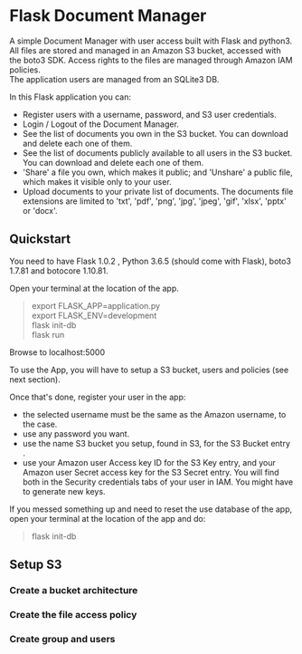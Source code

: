 # Flask Document Manager

A simple Document Manager with user access built with Flask and python3.  
All files are stored and managed in an Amazon S3 bucket, accessed with the boto3 SDK. Access rights to the files are managed through Amazon IAM policies.  
The application users are managed from an SQLite3 DB.  

In this Flask application you can:
- Register users with a username, password, and S3 user credentials.
- Login / Logout of the Document Manager.
- See the list of documents you own in the S3 bucket. You can download and delete each one of them.
- See the list of documents publicly available to all users in the S3 bucket. You can download and delete each one of them.
- 'Share' a file you own, which makes it public; and 'Unshare' a public file, which makes it visible only to your user.
- Upload documents to your private list of documents. The documents file extensions are limited to 'txt', 'pdf', 'png', 'jpg', 'jpeg', 'gif', 'xlsx', 'pptx' or 'docx'.

## Quickstart

You need to have Flask 1.0.2 , Python 3.6.5 (should come with Flask), boto3 1.7.81 and botocore 1.10.81.

Open your terminal at the location of the app.

> export FLASK_APP=application.py  
> export FLASK_ENV=development  
> flask init-db  
> flask run  

Browse to localhost:5000

To use the App, you will have to setup a S3 bucket, users and policies (see next section).

Once that's done, register your user in the app:
- the selected username must be the same as the Amazon username, to the case.
- use any password you want.
- use the name S3 bucket you setup, found in S3, for the S3 Bucket entry .
- use your Amazon user Access key ID for the S3 Key entry, and your Amazon user Secret access key for the S3 Secret entry. You will find both in the Security credentials tabs of your user in IAM. You might have to generate new keys.

If you messed something up and need to reset the use database of the app, open your terminal at the location of the app and do:
> flask init-db

## Setup S3

### Create a bucket architecture

### Create the file access policy

### Create group and users